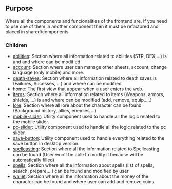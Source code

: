 ## Purpose
Where all the components and funcionalities of the frontend are.
If you need to use one of them in another component then it must be refactored and placed in shared/components.

### Children

- [abilities](): Section where all information related to abilities (STR, DEX,...) is and and where can be modified
- [account](): Section where user can manage other sheets, account, change language (only mobile) and more.
- [death-saves](): Section where all information related to death saves is (Failures, Sucesses, ...) and where can be modified
- [home](): The first view that appear when a user enters the web.
- [items](): Section where all information related to items (Weapons, armors, shields, ...) is and where can be modified (add, remove, equip,....)
- [lore](): Section where all lore about the character can be found (Background history, allies, enemies,...)
- [mobile-slider](): Utility component used to handle all the logic related to the mobile slider.
- [pc-slider](): Utility component used to handle all the logic related to the pc slider.
- [save-button](): Utility component used to handle everything related to the save button in desktop version.
- [spellcasting](): Section where all the information related to Spellcasting can be found (User won't be able to modify it because will be automatically filled)
- [spells](): Section where all the information about spells (list of spells, search, prepare,...) can be found and modified by user
- [wallet](): Section where all the information about the money of the character can be found and where user can add and remove coins.

